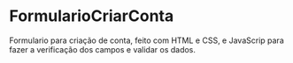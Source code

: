 # FormularioCriarConta
Formulario para criação de conta, feito com HTML e CSS, e JavaScrip para fazer a verificação dos campos e validar os dados.
